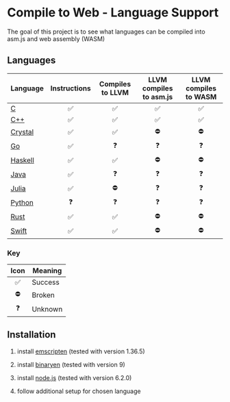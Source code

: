 # Compile to Web - Language Support

The goal of this project is to see what languages can be compiled into asm.js
and web assembly (WASM)

## Languages

| Language                     | Instructions       | Compiles to LLVM   | LLVM compiles to asm.js | LLVM compiles to WASM |
|------------------------------|:------------------:|:------------------:|:-----------------------:|:---------------------:|
| [C](C/README.md)             | :white_check_mark: | :white_check_mark: | :white_check_mark:      | :white_check_mark:    |
| [C++](C++/README.md)         | :white_check_mark: | :white_check_mark: | :white_check_mark:      | :white_check_mark:    |
| [Crystal](Crystal/README.md) | :white_check_mark: | :white_check_mark: | :no_entry:              | :no_entry:            |
| [Go](Go/README.md)           | :white_check_mark: | :question:         | :question:              | :question:            |
| [Haskell](Haskell/README.md) | :white_check_mark: | :white_check_mark: | :no_entry:              | :no_entry:            | 
| [Java](Java/README.md)       | :white_check_mark: | :question:         | :question:              | :question:            |
| [Julia](Julia/README.md)     | :white_check_mark: | :no_entry:         | :question:              | :question:            |
| [Python](Python/README.md)   | :question:         | :question:         | :question:              | :question:            |
| [Rust](Rust/README.md)       | :white_check_mark: | :white_check_mark: | :no_entry:              | :no_entry:            |
| [Swift](Swift/README.md)     | :white_check_mark: | :white_check_mark: | :no_entry:              | :no_entry:            |

### Key

| Icon               | Meaning |
|:------------------:|---------|
| :white_check_mark: | Success |
| :no_entry:         | Broken  |
| :question:         | Unknown |

## Installation

1.  install [emscripten](https://kripken.github.io/emscripten-site/docs/getting_started/downloads.html)
    (tested with version 1.36.5)

2.  install [binaryen](https://github.com/kripken/emscripten/wiki/WebAssembly#building-webassembly-now)
    (tested with version 9)

3.  install [node.js](https://nodejs.org/en/download/)
    (tested with version 6.2.0)

4.  follow additional setup for chosen language
